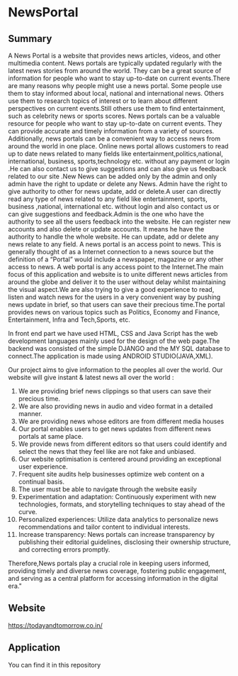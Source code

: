 # NewsPortal
## Summary

A News Portal is a website that provides news articles, videos, and other multimedia content. News portals are typically updated regularly with the latest news stories from around the world. They can be a great source of information for people who want to stay up-to-date on current events.There are many reasons why people might use a news portal. Some people use them to stay informed about local, national and international news. Others use them to research topics of interest or to learn about different perspectives on current events.Still others use them to find entertainment, such as celebrity news or sports scores. News portals can be a valuable resource for people who want to stay up-to-date on current events. They can provide accurate and timely information from a variety of sources. Additionally, news portals can be a convenient way to access news from around the world in one place. Online news portal allows customers to read up to date news related to many fields like entertainment,politics,national, international, business, sports,technology etc. without any payment or login .He can also contact us to give suggestions and can also give us feedback related to our site .New News can be added only by the admin and only admin have the right to update or delete any News. Admin have the right to give authority to other for news update, add or delete.A user can directly read any type of news related to any field like entertainment, sports, business ,national, international etc. without login and also contact us or can give suggestions and feedback.Admin is the one who have the authority to see all the users feedback into the website. He can register new accounts and also delete or update accounts. It means he have the authority to handle the whole website. He can update, add or delete any news relate to any field. A news portal is an access point to news. This is generally thought of as a Internet connection to a news source but the definition of a “Portal” would include a newspaper, magazine or any other access to news. A web portal is any access point to the Internet.The main focus of this application and website is to unite different news articles from around the globe and deliver it to the user without delay whilst maintaining the visual aspect.We are also trying to give a good experience to read, listen and watch news for the users in a very convenient way by pushing news update in brief, so that users can save their precious time.The portal provides news on various topics such as Politics, Economy and Finance, Entertainment, Infra and Tech,Sports, etc.

In front end part we have used HTML, CSS and Java Script has the web development languages mainly used for the design of the web page.The backend was consisted of the simple DJANGO and the MY SQL database to connect.The application is made using ANDROID STUDIO(JAVA,XML).

Our project aims to give information to the peoples all over the world. Our website will give instant & latest news all over the world :
1.	We are providing brief news clippings so that users can save their precious time.
2.	We are also providing news in audio and video format in a detailed manner.
3.	We are providing news whose editors are from different media houses
4.	Our portal enables users to get news updates from different news portals at same place.
5.	We provide news from different editors so that users could identify and select the news that they feel like are not fake and unbiased.
6.	Our website optimisation is centered around providing an exceptional user experience.
7.	Frequent site audits help businesses optimize web content on a continual basis.
8.	The user must be able to navigate through the website easily
9.	Experimentation and adaptation: Continuously experiment with new technologies, formats, and storytelling techniques to stay ahead of the curve.
10.	Personalized experiences: Utilize data analytics to personalize news recommendations and tailor content to individual interests.
11.	Increase transparency: News portals can increase transparency by publishing their editorial guidelines, disclosing their ownership structure, and correcting errors promptly.
    
Therefore,News portals play a crucial role in keeping users informed, providing timely and diverse news coverage, fostering public engagement, and serving as a central platform for accessing information in the digital era."

## Website 
https://todayandtomorrow.co.in/

## Application

You can find it in this repository
